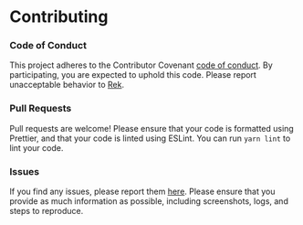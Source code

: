 # Contributing
### Code of Conduct
This project adheres to the Contributor Covenant [code of conduct](CODE_OF_CONDUCT.md). By participating, you are
expected to uphold this code. Please report unacceptable behavior to [Rek](rek@yipnyap.me).

### Pull Requests
Pull requests are welcome! Please ensure that your code is formatted using Prettier, and that your code is linted
using ESLint. You can run `yarn lint` to lint your code.

### Issues
If you find any issues, please report them [here](/../../issues). Please ensure that you provide as much information as
possible, including screenshots, logs, and steps to reproduce.
